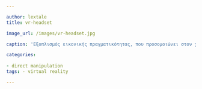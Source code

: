 ```yaml
---

author: lextale	
title: vr-headset

image_url: /images/vr-headset.jpg

caption: 'Εξοπλισμός εικονικής πραγματικότητας, που προσομοιώνει στον χρήστη ένα πραγματικό ή φανταστικό περιβάλλον.'

categories:
  
- direct manipulation
tags: - virtual reality

---
```

